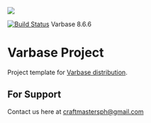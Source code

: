 [![](https://www.drupal.org/files/styles/grid-3/public/project-images/Medium-Logo%20Color%20with%20padding.png)](http://www.drupal.org/project/varbase)

[![Build Status](https://travis-ci.org/Vardot/varbase.svg?branch=8.x-6.6)](https://travis-ci.org/Vardot/varbase/builds/504091961) Varbase 8.6.6

# Varbase Project

Project template for [Varbase distribution](http://www.drupal.org/project/varbase).


## For Support
Contact us here at craftmastersph@gmail.com
